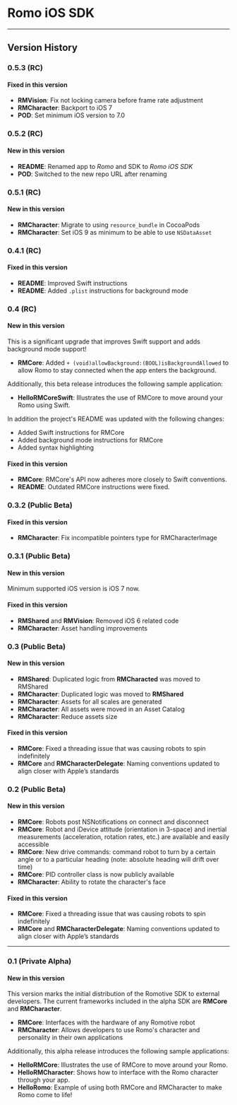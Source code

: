 # Romo iOS SDK
---
## Version History

### 0.5.3 (RC)
#### Fixed in this version
- **RMVision**: Fix not locking camera before frame rate adjustment
- **RMCharacter**: Backport to iOS 7
- **POD**: Set minimum iOS version to 7.0

### 0.5.2 (RC)
#### New in this version
- **README**: Renamed app to *Romo* and SDK to *Romo iOS SDK*
- **POD**: Switched to the new repo URL after renaming

### 0.5.1 (RC)
#### New in this version
- **RMCharacter**: Migrate to using `resource_bundle` in CocoaPods
- **RMCharacter**: Set iOS 9 as minimum to be able to use `NSDataAsset`

### 0.4.1 (RC)
#### Fixed in this version
- **README**: Improved Swift instructions
- **README**: Added `.plist` instructions for background mode

### 0.4 (RC)
#### New in this version
This is a significant upgrade that improves Swift support and adds background mode support! 

- **RMCore**: Added `+ (void)allowBackground:(BOOL)isBackgroundAllowed` to allow Romo to stay connected when the app enters the background.

Additionally, this beta release introduces the following sample application:

- **HelloRMCoreSwift**: Illustrates the use of RMCore to move around your Romo using Swift.

In addition the project's README was updated with the following changes:
- Added Swift instructions for RMCore
- Added background mode instructions for RMCore
- Added syntax highlighting

#### Fixed in this version
- **RMCore**: RMCore's API now adheres more closely to Swift conventions. 
- **README**: Outdated RMCore instructions were fixed.

### 0.3.2 (Public Beta)
#### Fixed in this version
- **RMCharacter**: Fix incompatible pointers type for RMCharacterImage

### 0.3.1 (Public Beta)
#### New in this version
Minimum supported iOS version is iOS 7 now.

#### Fixed in this version
- **RMShared** and **RMVision**: Removed iOS 6 related code
- **RMCharacter**: Asset handling improvements

### 0.3 (Public Beta)
#### New in this version
- **RMShared**: Duplicated logic from **RMCharacted** was moved to RMShared
- **RMCharacter**: Duplicated logic was moved to **RMShared**
- **RMCharacter**: Assets for all scales are generated
- **RMCharacter**: All assets were moved in an Asset Catalog
- **RMCharacter**: Reduce assets size

#### Fixed in this version
- **RMCore**: Fixed a threading issue that was causing robots to spin indefinitely
- **RMCore** and **RMCharacterDelegate**: Naming conventions updated to align closer with Apple’s standards

### 0.2 (Public Beta)
#### New in this version
- **RMCore**: Robots post NSNotifications on connect and disconnect
- **RMCore**: Robot and iDevice attitude (orientation in 3-space) and inertial measurements (acceleration, rotation rates, etc.) are available and easily accessible 
- **RMCore**: New drive commands: command robot to turn by a certain angle or to a particular heading (note: absolute heading will drift over time)
- **RMCore**: PID controller class is now publicly available
- **RMCharacter**: Ability to rotate the character's face

#### Fixed in this version
- **RMCore**: Fixed a threading issue that was causing robots to spin indefinitely
- **RMCore** and **RMCharacterDelegate**: Naming conventions updated to align closer with Apple’s standards

---
### 0.1 (Private Alpha)
#### New in this version
This version marks the initial distribution of the Romotive SDK to external developers. The current frameworks included in the alpha SDK are **RMCore** and **RMCharacter**.

- **RMCore**: Interfaces with the hardware of any Romotive robot
- **RMCharacter**: Allows developers to use Romo's character and personality in their own applications

Additionally, this alpha release introduces the following sample applications:

- **HelloRMCore**: Illustrates the use of RMCore to move around your Romo.
- **HelloRMCharacter**: Shows how to interface with the Romo character through your app.
- **HelloRomo**: Example of using both RMCore and RMCharacter to make Romo come to life!
